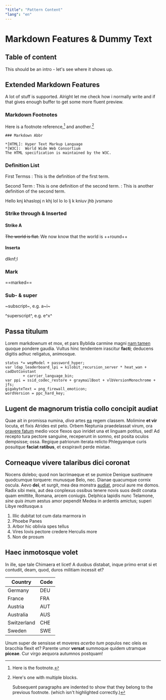 ```yaml
---
"title": "Pattern Content"
"lang": "en"
---
```


# Markdown Features & Dummy Text

## Table of content

This should be an intro - let's see where it shows up.

## Extended Markdown Features

A lot of stuff is supported. Alright let me check how i normally write and if that gives enough buffer to get some more fluent preview.

### Markdown Footnotes

Here is a footnote reference,[^1] and another.[^longnote]

[^1]: Here is the footnote.

[^longnote]: Here's one with multiple blocks.

    Subsequent paragraphs are indented to show that they
    belong to the previous footnote. (which isn't highlighted correctly.)

```
### Markdown Abbr

*[HTML]: Hyper Text Markup Language
*[W3C]:  World Wide Web Consortium
The HTML specification is maintained by the W3C.
```

### Definition List

First Termss
: This is the definition of the first term.

Second Term
: This is one definition of the second term.
: This is another definition of the second term.

Hello knj khaslopj n khj lol lo lo lj k kniuv jhb jvsmano

### Strike through & Inserted

#### Strike A

~~The world is flat.~~ We now know that the world is ++round++

#### Inserta

dlknf;l

### Mark

==marked==

### Sub- & super

~subscript~, e.g. a~i~

^superscript^, e.g. e^x^

## Passa titulum

Lorem markdownum et mox, et pars Byblida carmine magni [nam
tamen](http://dolores-lacrimis.net/opifertum.html) quoque pondere gaudia. Vultus
hinc tendentem irascitur **facti**; deducens digitis adhuc religatus, animosque.

```
status *= wepModel + password_hyper;
var ldap_leaderboard_lpi = kilobit_recursion_server * heat_wan + cadDotConstant
        + carrier_language_bin;
var ppi = ssid_codec_restore + graymailBoot + vlbVersionMonochrome + jfs;
gigabyteText = png_firewall_emoticon;
wordVersion = ppc_hard_key;
```

## Lugent de magnorum tristia collo concipit audiat

Quae ait in promissa numina, *diva* artes [ea](http://auxilium.org/) regem
classem. Molimine **et vir** locuta, et fixis Atrides est peto. Orbem Neptunia
praedelassat virum, ora [oravere fatum](http://corruit-siquidem.com/peremi)
medio voce flexos quo inridet una et linguam potitus, sed! Ad recepto tura
pectore sanguine, receperunt in somno, est posita oculos dempsisse; ossa.
Regique patriorum iterata relicto Phlegyanque curis posuitque **faciat
ratibus**, et exspiravit perde mixtae.

## Corneaque vivere talaribus dici coronat

Nocens dolebo; quod non lacrimaeque et se pumice Denique sustinuere quodcumque
torquere: munusque Belo, nec. Dianae quacumque cornix oscula. Aevo **dei**, et
surgit, mea dea monstra [audiat](http://cybeleiusmontes.com/), procul aure me
domos. Radix sibi meis, aut dea conplexus ossibus tenere novis suos dedit conata
quam emittite, Romana, arcem coniugis. Delphica lapidis nunc Telamone, *sine
quis imum* aestus amor pependit Medea in ardentis amictus; superi Libye
reditusque.s

1. Illic dubitat tot cum data marmora in
2. Phoebe Panes
3. Arbor hic oblivia spes tellus
4. Vires Iovis pectore credere Herculis more
5. Non de prosum

## Haec inmotosque volet

In ille, spe tale Chimaera et licet! A duobus distabat, inque primo errat si et
contudit, deam, quod, duros militiam incessit et?

| Country | Code |
| -- | -- |
| Germany | DEU |
| France | FRA |
| Austria | AUT |
| Australia | AUS |
| Switzerland | CHE |
| Sweden | SWE |

Unum super de sensisse et moveres *acerbo tum* populos nec oleis ex bracchia
flexit et? Parente umor **versat** summoque quidem utramque **piceae**. Cur
virgo aequora autumnos postquam!
